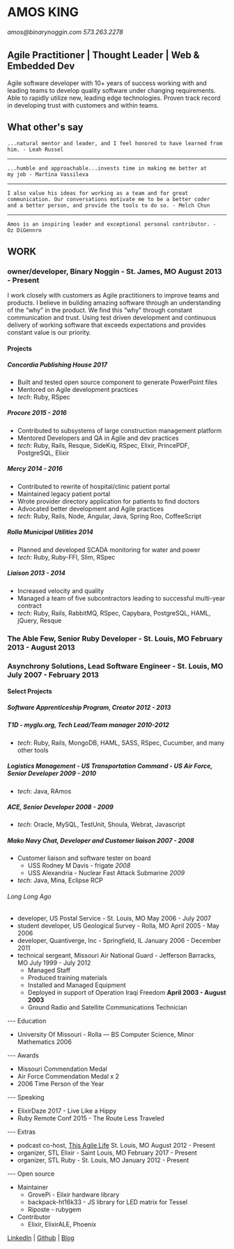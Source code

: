 # AMOS KING

###### _amos@binarynoggin.com_ _573.263.2278_

## Agile Practitioner | Thought Leader | Web & Embedded Dev

Agile software developer with 10+ years of success working with and
leading teams to develop quality software under changing requirements.
Able to rapidly utilize new, leading edge technologies. Proven track
record in developing trust with customers and within teams.

## What other's say

    ...natural mentor and leader, and I feel honored to have learned from
    him. - Leah Russel

---

    ...humble and approachable...invests time in making me better at
    my job - Martina Vassileva

---

    I also value his ideas for working as a team and for great
    communication. Our conversations motivate me to be a better coder
    and a better person, and provide the tools to do so. - Melch Chun

---

    Amos is an inspiring leader and exceptional personal contributor. -
    Oz DiGennro


## WORK

### owner/developer, Binary Noggin - St. James, MO August 2013 - Present

I work closely with customers as Agile practitioners to improve teams
and products.  I believe in building amazing software through an
understanding of the “why” in the product. We find this “why” through
constant communication and trust. Using test driven development and
continuous delivery of working software that exceeds expectations and
provides constant value is our priority.

#### Projects

##### Concordia Publishing House _2017_

* Built and tested open source component to generate PowerPoint files
* Mentored on Agile development practices
* _tech_: Ruby, RSpec

##### Procore _2015 - 2016_

* Contributed to subsystems of large construction management platform
* Mentored Developers and QA in Agile and dev practices
* _tech_: Ruby, Rails, Resque, SideKiq, RSpec, Elixir, PrincePDF, PostgreSQL, Elixir

##### Mercy _2014 - 2016_

* Contributed to rewrite of hospital/clinic patient portal
* Maintained legacy patient portal
* Wrote provider directory application for patients to find doctors
* Advocated better development and Agile practices
* _tech_: Ruby, Rails, Node, Angular, Java, Spring Roo, CoffeeScript

##### Rolla Municipal Utilities _2014_

* Planned and developed SCADA monitoring for water and power
* _tech_: Ruby, Ruby-FFI, Slim, RSpec

##### Liaison _2013 - 2014_

* Increased velocity and quality
* Managed a team of five subcontractors leading to successful multi-year contract
* _tech_: Ruby, Rails, RabbitMQ, RSpec, Capybara, PostgreSQL, HAML, jQuery, Resque

### The Able Few, Senior Ruby Developer - St. Louis, MO February 2013 - August 2013

### Asynchrony Solutions, Lead Software Engineer - St. Louis, MO July 2007 - February 2013

#### Select Projects

##### Software Apprenticeship Program, Creator _2012 - 2013_

##### T1D - myglu.org, Tech Lead/Team manager _2010-2012_

* _tech_: Ruby, Rails, MongoDB, HAML, SASS, RSpec, Cucumber, and many other tools

##### Logistics Management - US Transportation Command - US Air Force, Senior Developer _2009 - 2010_

* _tech_: Java, RAmos

##### ACE, Senior Developer _2008 - 2009_

* _tech_: Oracle, MySQL, TestUnit, Shoula, Webrat, Javascript

##### Mako Navy Chat, Developer and Customer liaison _2007 - 2008_

* Customer liaison and software tester on board
  * USS Rodney M Davis - frigate _2008_
  * USS Alexandria - Nuclear Fast Attack Submarine _2009_
* _tech_: Java, Mina, Eclipse RCP


###### Long Long Ago

* developer, US Postal Service - St. Louis, MO May 2006 - July 2007
* student developer, US Geological Survey - Rolla, MO April 2005 - May 2006
* developer, Quantiverge, Inc - Springfield, IL January 2006 - December 2011
* technical sergeant, Missouri Air National Guard - Jefferson Barracks, MO July 1999 - July 2012
  * Managed Staff
  * Produced training materials
  * Installed and Managed Equipment
  * Deployed in support of Operation Iraqi Freedom **April 2003 - August 2003**
  * Ground Radio and Satellite Communications Technician

--- Education

* University Of Missouri - Rolla — BS Computer Science, Minor Mathematics 2006

--- Awards

  * Missouri Commendation Medal
  * Air Force Commendation Medal x 2
  * 2006 Time Person of the Year

--- Speaking

* ElixirDaze 2017 - Live Like a Hippy
* Ruby Remote Conf 2015 - The Route Less Traveled

--- Extras

* podcast co-host, [This Agile Life][podcast] St. Louis, MO August 2012 - Present
* organizer, STL Elixir - Saint Louis, MO February 2017 - Present
* organizer, STL Ruby - St. Louis, MO January 2012 - Present

--- Open source

* Maintainer
  * GrovePi - Elixir hardware library
  * backpack-ht16k33 - JS library for LED matrix for Tessel
  * Riposte - rubygem
* Contributor
  * Elixir, ElixirALE, Phoenix

[LinkedIn][linkedin] | [Github][github] | [Blog][personal blog]

[linkedin]: https://www.linkedin.com/in/amosking/
[github]: http://github.com/adkron
[personal blog]: http://dirtyinformation.com
[business]: http://binarynoggin.com
[podcast]: http://thisagilelife.com
